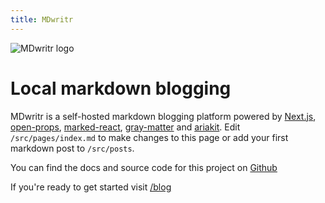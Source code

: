 ```yaml
---
title: MDwritr
---
```


![MDwritr logo](/mdwritr-logo.svg)

# Local markdown blogging

MDwritr is a self-hosted markdown blogging platform powered by [Next.js](https://nextjs.org), [open-props](https://open-props.style/), [marked-react](https://github.com/sibiraj-s/marked-react), [gray-matter](https://github.com/jonschlinkert/gray-matter) and [ariakit](https://ariakit.org/). Edit `/src/pages/index.md` to make changes to this page or add your first markdown post to `/src/posts`.

You can find the docs and source code for this project on [Github](https://github.com/jamesspearsv/mdwritr)

If you're ready to get started visit [/blog](/blog)
